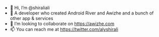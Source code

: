 - 👋 Hi, I’m @shiraliali
- 👀 A developer who created Android River and Awizhe and a bunch of other app & services
- 💞️ I’m looking to collaborate on https://awizhe.com
- 📫 You can reach me at https://twitter.com/alyshirali
